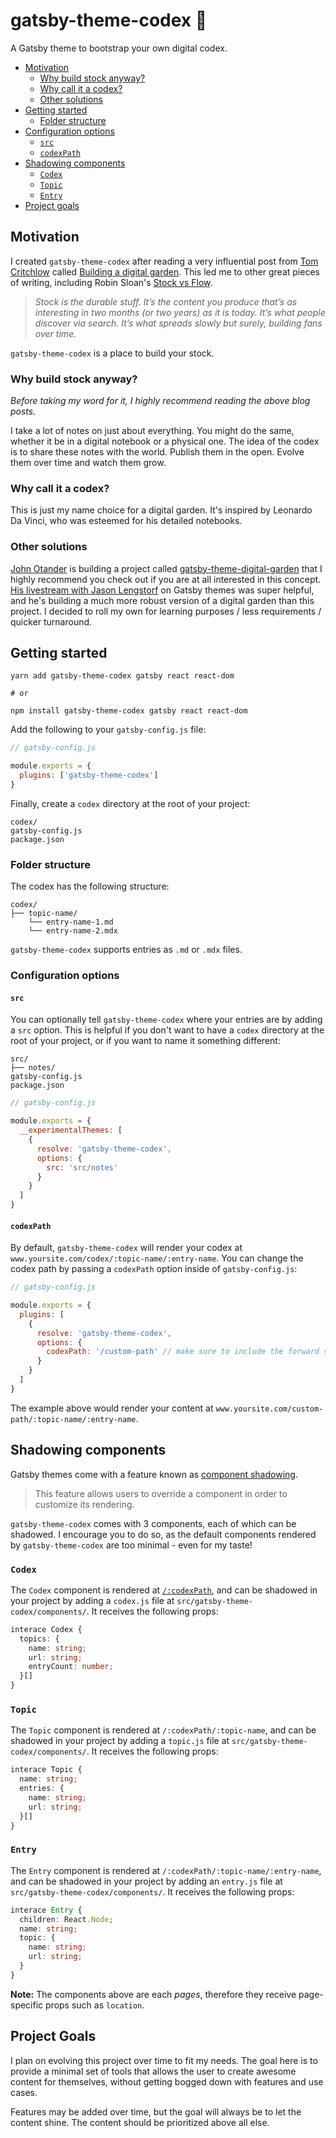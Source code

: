 # gatsby-theme-codex 📖

A Gatsby theme to bootstrap your own digital codex.

- [Motivation](#motivation)
  - [Why build stock anyway?](#why-build-stock-anyway)
  - [Why call it a codex?](#why-call-it-a-codex)
  - [Other solutions](#other-solutions)
- [Getting started](#getting-started)
  - [Folder structure](#folder-structure)
- [Configuration options](#configuration-options)
  - [`src`](#src)
  - [`codexPath`](#codexpath)
- [Shadowing components](#shadowing-components)
  - [`Codex`](#codex)
  - [`Topic`](#topic)
  - [`Entry`](#entry)
- [Project goals](#project-goals)

## Motivation

I created `gatsby-theme-codex` after reading a very influential post from [Tom Critchlow](https://tomcritchlow.com/2019/02/17/building-digital-garden/) called [Building a digital garden](https://tomcritchlow.com/2019/02/17/building-digital-garden/). This led me to other great pieces of writing, including Robin Sloan's [Stock vs Flow](http://snarkmarket.com/2010/4890).

> _Stock is the durable stuff. It’s the content you produce that’s as interesting in two months (or two years) as it is today. It’s what people discover via search. It’s what spreads slowly but surely, building fans over time._

`gatsby-theme-codex` is a place to build your stock.

### Why build stock anyway?

_Before taking my word for it, I highly recommend reading the above blog posts._

I take a lot of notes on just about everything. You might do the same, whether it be in a digital notebook or a physical one. The idea of the codex is to share these notes with the world. Publish them in the open. Evolve them over time and watch them grow.

### Why call it a codex?

This is just my name choice for a digital garden. It's inspired by Leonardo Da Vinci, who was esteemed for his detailed notebooks.

### Other solutions

[John Otander](https://github.com/johno) is building a project called [gatsby-theme-digital-garden](https://github.com/johno/digital-garden) that I highly recommend you check out if you are at all interested in this concept. [His livestream with Jason Lengstorf](https://www.youtube.com/watch?v=PS2784YfPpw) on Gatsby themes was super helpful, and he's building a much more robust version of a digital garden than this project. I decided to roll my own for learning purposes / less requirements / quicker turnaround.

## Getting started

```
yarn add gatsby-theme-codex gatsby react react-dom

# or

npm install gatsby-theme-codex gatsby react react-dom
```

Add the following to your `gatsby-config.js` file:

```js
// gatsby-config.js

module.exports = {
  plugins: ['gatsby-theme-codex']
}
```

Finally, create a `codex` directory at the root of your project:

```
codex/
gatsby-config.js
package.json
```

### Folder structure

The codex has the following structure:

```
codex/
├── topic-name/
    └── entry-name-1.md
    └── entry-name-2.mdx
```

`gatsby-theme-codex` supports entries as `.md` or `.mdx` files.

### Configuration options

#### `src`

You can optionally tell `gatsby-theme-codex` where your entries are by adding a `src` option. This is helpful if you don't want to have a `codex` directory at the root of your project, or if you want to name it something different:

```
src/
├── notes/
gatsby-config.js
package.json
```

```js
// gatsby-config.js

module.exports = {
  __experimentalThemes: [
    {
      resolve: 'gatsby-theme-codex',
      options: {
        src: 'src/notes'
      }
    }
  ]
}
```

#### `codexPath`

By default, `gatsby-theme-codex` will render your codex at `www.yoursite.com/codex/:topic-name/:entry-name`. You can change the codex path by passing a `codexPath` option inside of `gatsby-config.js`:

```js
// gatsby-config.js

module.exports = {
  plugins: [
    {
      resolve: 'gatsby-theme-codex',
      options: {
        codexPath: '/custom-path' // make sure to include the forward slash! '/'
      }
    }
  ]
}
```

The example above would render your content at `www.yoursite.com/custom-path/:topic-name/:entry-name`.

## Shadowing components

Gatsby themes come with a feature known as [component shadowing](https://www.gatsbyjs.org/blog/2019-04-29-component-shadowing/).

> This feature allows users to override a component in order to customize its rendering.

`gatsby-theme-codex` comes with 3 components, each of which can be shadowed. I encourage you to do so, as the default components rendered by `gatsby-theme-codex` are too minimal - even for my taste!

### `Codex`

The `Codex` component is rendered at [`/:codexPath`](#codexpath), and can be shadowed in your project by adding a `codex.js` file at `src/gatsby-theme-codex/components/`. It receives the following props:

```ts
interace Codex {
  topics: {
    name: string;
    url: string;
    entryCount: number;
  }[]
}
```

### `Topic`

The `Topic` component is rendered at `/:codexPath/:topic-name`, and can be shadowed in your project by adding a `topic.js` file at `src/gatsby-theme-codex/components/`. It receives the following props:

```ts
interace Topic {
  name: string;
  entries: {
    name: string;
    url: string;
  }[]
}
```

### `Entry`

The `Entry` component is rendered at `/:codexPath/:topic-name/:entry-name`, and can be shadowed in your project by adding an `entry.js` file at `src/gatsby-theme-codex/components/`. It receives the following props:

```ts
interace Entry {
  children: React.Node;
  name: string;
  topic: {
    name: string;
    url: string;
  }
}
```

**Note:** The components above are each _pages_, therefore they receive page-specific props such as `location`.

## Project Goals

I plan on evolving this project over time to fit my needs. The goal here is to provide a minimal set of tools that allows the user to create awesome content for themselves, without getting bogged down with features and use cases.

Features may be added over time, but the goal will always be to let the content shine. The content should be prioritized above all else.
